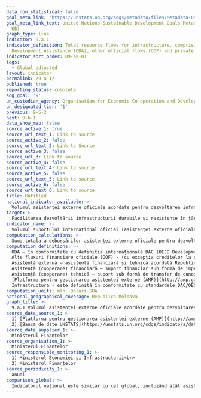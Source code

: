 ```yaml
---
data_non_statistical: false
goal_meta_link: 'https://unstats.un.org/sdgs/metadata/files/Metadata-09-0A-01.pdf '
goal_meta_link_text: United Nations Sustainable Development Goals Metadata (PDF 208
  KB)
graph_type: line
indicator: 9.a.1
indicator_definition: Total resource flows for infrastructure, comprising Official
  Development Assistance (ODA), other official flows (OOF) and private flows
indicator_sort_order: 09-aa-01
tags:
  - Global adjusted
layout: indicator
permalink: /9-a-1/
published: true
reporting_status: complete
sdg_goal: '9'
un_custodian_agency: Organisation for Economic Co-operation and Development (OECD)
un_designated_tier: '1'
previous: 9-5-2
next: 9-b-1
data_show_map: false
source_active_1: true
source_url_text_1: Link to source
source_active_2: false
source_url_text_2: Link to Source
source_active_3: false
source_url_3: Link to source
source_active_4: false
source_url_text_4: Link to source
source_active_5: false
source_url_text_5: Link to source
source_active_6: false
source_url_text_6: Link to source
title: Untitled
national_indicator_available: >-
  Volumul asistenței externe oficiale acordate pentru dezvoltarea infrastructurii
target: >-
  Facilitarea dezvoltării infrastructurii durabile și rezistente în țările în curs de dezvoltare prin suport consolidat financiar, tehnologic și tehnic pentru țările africane, țările cel mai puțin dezvoltate, țările în curs de dezvoltare fără ieșire la mare și statele insulare mici în curs de dezvoltare
indicator_name: >-
  Volumul suportului internațional oficial (asistenței externe oficiale plus alte fluxuri oficiale) acordate pentru dezvoltarea infrastructurii
computation_calculations: >-
  Suma totala a debursărilor asistenței externe oficiale pentru dezvoltare (ODA) și altor fluxuri financiare oficiale (OOF) de la toți donatorii  pentru dezvoltarea infrastructurii.
computation_definitions: >-
  ODA – în conformitate cu definiția internațională DAC (OECD Development Assistance Committee) aceasta reprezintă "fluxurile către țări și teritorii din lista DAC a beneficiarilor de ODA și ale instituțiilor multilaterale care sunt : (i) furnizate de agenții oficiale, inclusiv de guvernele naționale și locale sau de agențiile executive ale acestora; și (ii) fiecare tranzacție este gestionată cu obiectivul principal de promovare a dezvoltării economice și a bunăstării țărilor în curs de dezvoltare; și este de natură concesională și transmite un element de grant de cel puțin 25% (calculat la o rată de reducere de 10%). ( [A se vedea](http://www.oecd.org/dac/stats/officialdevelopmentassistancedefinitionandcoverage.htm) ) <br> 
  Alte fluxuri financiare oficiale (OOF) - (cu excepția creditelor la export sprijinite oficial) sunt definite ca fiind tranzacții efectuate de sectorul oficial care nu îndeplinesc condițiile de eligibilitate ca ODA, fie pentru că nu vizează în primul rând dezvoltarea, fie pentru că nu sunt suficient de concesionale ( [a se vedea](http://www.oecd.org/dac/stats/documentupload/DCDDAC(2016)3FINAL.pdf), Paragraful 24.  <br> 
  Asistență externă – asistență financiară și tehnică acordată Republicii Moldova, Guvernului și/sau altor autorități publice de către comunitatea creditorilor/donatorilor (art.9 din HG nr. 377 din 25.04.2018, cu privire la reglementarea cadrului instituțional și mecanismului de coordonare și management  al asistenței externe).<br> 
  Asistență (cooperare) financiară – suport financiar sub formă de împrumuturi, granturi, inclusiv livrări de bunuri și/sau lucrări pentru implementarea proiectelor/programelor;<br> 
  Asistență (cooperare) tehnică – suport sub formă de transfer de cunoștințe, inclusiv tehnologii, metodologii și tehnici în cadrul proiectelor/programelor;<br> 
  [Platforma pentru gestionarea asistenței externe (AMP)](http://amp.gov.md/TEMPLATE/ampTemplate/dashboard/build/index.html) – sistem informațional automatizat accesibil on-line, în cadrul căruia este încărcată și stocată informația privind proiectele/programele de asistență externă din Republica Moldova.<br> 
  Infrastructura - este definită în conformitate cu standardele DAC/OECD și cuprinde toate codurile sectoriale conform clasificării CRS din secțiunea 200, sub-secțiunile : 210 „Transport și depozitare”, 220 „Comunicațiile”, 230 „Generarea și furnizarea energiei”, 240 „Serviciile financiare și bancare” și 250 „Afaceri și alte servicii”  ( [a se vedea aici](http://www.oecd.org/dac/stats/purposecodessectorclassification.htm) )
computation_units: mln. Dolari SUA
national_geographical_coverage: Republica Moldova
graph_title: >-
  9.a.1 Volumul asistenței externe oficiale acordate pentru dezvoltarea infrastructurii
source_data_source_1: >-
  1) [Platforma pentru gestionarea asistenței externe (AMP)](http://amp.gov.md/portal/sites/default/files/inline/amp-planul_de_gestiune_a_datelor_0.pdf) <br> 
  2) [Banca de date UNSTATS](https://unstats.un.org/sdgs/indicators/database/)
source_data_supplier_1: >-
  Ministerul Finanțelor
source_organisation_1: >-
  Ministerul Finanțelor
source_responsible_monitoring_1: >-
  1) Ministerul Economiei și Infrastructurii<br> 
  2) Ministerul Finanțelor
source_periodicity_1: >-
  anual
comparison_global: >-
  Indicatorul național este similar cu cel global, incluzând atât asistenta externa pentru dezvoltare, cât si alte fluxuri financiare oficiale
---
```

